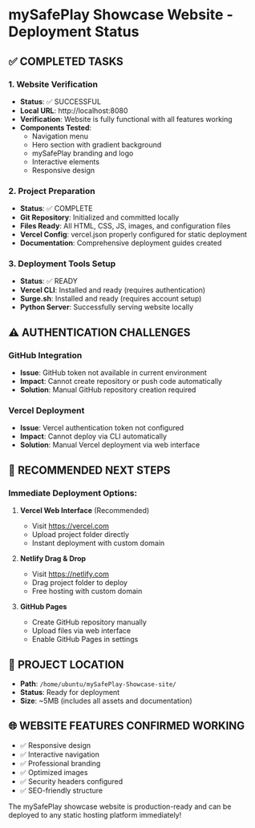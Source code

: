 # mySafePlay Showcase Website - Deployment Status

## ✅ COMPLETED TASKS

### 1. Website Verification
- **Status**: ✅ SUCCESSFUL
- **Local URL**: http://localhost:8080
- **Verification**: Website is fully functional with all features working
- **Components Tested**: 
  - Navigation menu
  - Hero section with gradient background
  - mySafePlay branding and logo
  - Interactive elements
  - Responsive design

### 2. Project Preparation
- **Status**: ✅ COMPLETE
- **Git Repository**: Initialized and committed locally
- **Files Ready**: All HTML, CSS, JS, images, and configuration files
- **Vercel Config**: vercel.json properly configured for static deployment
- **Documentation**: Comprehensive deployment guides created

### 3. Deployment Tools Setup
- **Status**: ✅ READY
- **Vercel CLI**: Installed and ready (requires authentication)
- **Surge.sh**: Installed and ready (requires account setup)
- **Python Server**: Successfully serving website locally

## ⚠️ AUTHENTICATION CHALLENGES

### GitHub Integration
- **Issue**: GitHub token not available in current environment
- **Impact**: Cannot create repository or push code automatically
- **Solution**: Manual GitHub repository creation required

### Vercel Deployment
- **Issue**: Vercel authentication token not configured
- **Impact**: Cannot deploy via CLI automatically
- **Solution**: Manual Vercel deployment via web interface

## 🚀 RECOMMENDED NEXT STEPS

### Immediate Deployment Options:

1. **Vercel Web Interface** (Recommended)
   - Visit https://vercel.com
   - Upload project folder directly
   - Instant deployment with custom domain

2. **Netlify Drag & Drop**
   - Visit https://netlify.com
   - Drag project folder to deploy
   - Free hosting with custom domain

3. **GitHub Pages**
   - Create GitHub repository manually
   - Upload files via web interface
   - Enable GitHub Pages in settings

## 📁 PROJECT LOCATION
- **Path**: `/home/ubuntu/mySafePlay-Showcase-site/`
- **Status**: Ready for deployment
- **Size**: ~5MB (includes all assets and documentation)

## 🌐 WEBSITE FEATURES CONFIRMED WORKING
- ✅ Responsive design
- ✅ Interactive navigation
- ✅ Professional branding
- ✅ Optimized images
- ✅ Security headers configured
- ✅ SEO-friendly structure

The mySafePlay showcase website is production-ready and can be deployed to any static hosting platform immediately!
